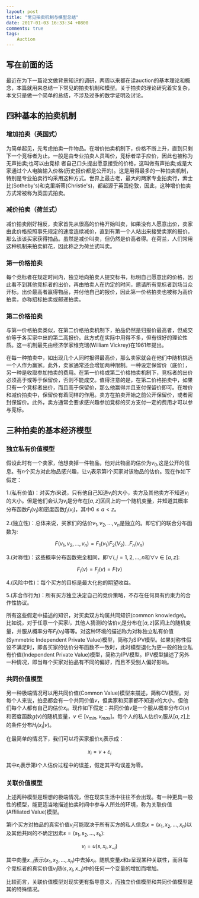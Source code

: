 ```yaml
---
layout: post
title: "常见拍卖机制与模型总结"
date: 2017-01-03 16:33:34 +0800
comments: true
tags:
    Auction
---
```


## 写在前面的话

最近在为下一篇论文做背景知识的调研，两周以来都在读auction的基本理论和概念，本篇就用来总结一下常见的拍卖机制和模型。关于拍卖的理论研究着实复杂，本文只是做一个简单的总结，不涉及过多的数学证明及讨论。

<!-- more -->

## 四种基本的拍卖机制

### 增加拍卖（英国式）

为简单起见，先考虑拍卖一件物品。在增价拍卖机制下，价格不断上升，直到只剩下一个竞标者为止。一般是由专业拍卖人员叫价，竞标者举手应价，因此也被称为无声拍卖;也可以由竞标 者自己口头提出愿意接受的价格，这叫做有声拍卖;或是大家通过个人电脑输入价格(历史报价都是公开的)。这是用得最多的一种拍卖机制，特别是专业拍卖行均采用这种方式。世界上最古老，最大的两家专业拍卖行，索士比(Sotheby's)和克里斯蒂(Christie's)，都起源于英国伦敦，因此，这种增价拍卖方式常被称为英国式拍卖。

### 减价拍卖（荷兰式）

减价拍卖刚好相反，卖家首先从很高的价格开始叫卖，如果没有人愿意出价，卖家由此价格按照事先规定的速度连续减价，直到有第一个人站出来接受卖家的报价。那么该该买家获得拍品。虽然是减价叫卖，但仍然是价高者得。在荷兰，人们常用这种机制来拍卖鲜花，因此称之为荷兰式叫卖。

### 第一价格拍卖

每个竞标者在规定时间内，独立地向拍卖人提交标书，标明自己愿意出的价格，因此看不到其他竞标者的出价，再由拍卖人在约定的时间，邀请所有竞标者到场当众开标，出价最高者赢得物品，并付他自己的报价，因此第一价格拍卖也被称为高价拍卖，亦称招标拍卖或邮递拍卖。

### 第二价格拍卖

与第一价格拍卖类似，在第二价格拍卖机制下，拍品仍然是归报价最高者，但成交价等于各买家中出的第二高报价。此方式在实际中用得不多，但有很好的理论性质。这一机制最先由经济学家维克瑞(William Vickrey)在1961年提出。


在每一种拍卖中，如出现几个人同时报得最高价，那么卖家就会在他们中随机挑选一个人作为赢家。此外，卖家通常还会增加两种限制。一种设定保留价（底价），另一种是收取参加拍卖的费用。在第一价格或第二价格拍卖机制下，竞标者的出价必须高于或等于保留价，否则不能成交。值得注意的是，在第二价格拍卖中，如果只有一个竞标者出价，而且高于保留价，那么他赢得并且支付保留价即可。在增价和减价拍卖中，保留价有着同样的作用。卖方在拍卖开始之前公开保留价，或者密封保留价。此外，卖方通常会要求感兴趣参加竞标的买方支付一定的费用才可以参与竞标。

## 三种拍卖的基本经济模型

### 独立私有价值模型

假设此时有一个卖家，他想卖掉一件物品，他对此物品的估价为$v_0$,这是公开的信息。有$n$个买方对此物品感兴趣，让$v_i$表示第i个买家对该物品的估价。现在作如下假定：

1.(私有价值)：对买方$i$来说，只有他自己知道$v_i$的大小，卖方及其他卖方不知道$v_i$的大小。但是他们会认为$v_i$是分布在$[a,z]$区间上的一个随机变量，并知道其概率分布函数$F_i(v_i)$和密度函数$f_i(v_i)$，其中$0 \leq a < z$。

2.(独立性)：总体来说，买家们的估价$v_1,v_2,...,v_n$是独立的。即它们的联合分布函数为:

$$F(v_1,v_2,...,v_n)=F_1(v_1)F_2(V_2)...F_n(v_n)$$

3.(对称性)：这些概率分布函数完全相同，即$\forall i,j=1,2,...,n$和$\forall v\in[a,z]$:

$$F_i(v)=F_j(v)=F(v)$$

4.(风险中性)：每个买方的目标是最大化他的期望收益。

5.(非合作行为)：所有买方独立决定自己的竞价策略，不存在任何具有约束力的合作性协议。

所有这些假定中描述的知识，对买卖双方均属共同知识(common knowledge)。比如说，对于任意一个买家$i$，其他人猜测i的估价$v_i$是分布在$[a,z]$区间上的随机变量，并服从概率分布$F_i(v_i)$等等。对这种环境的描述称为对称独立私有价值(Symmetric Independent Private Value)模型，简称为SIPV模型。如果对称性假设不满足时，即各买家的估价分布函数不一致时，此时模型退化为更一般的独立私有价值(Independent Private Value)模型，简称为IPV模型。IPV模型描述了另外一种情况，即当每个买家对拍品有不同的偏好，而且不受别人偏好影响。

### 共同价值模型

另一种极端情况可以用共同价值(Common Value)模型来描述，简称CV模型。对每个人来说，拍品都会有一个共同价值$v$，但卖家和买家都不知道$v$的大小，但他们每个人都有自己的估价$x_i$。现作如下假定：共同价值$v$是一个服从概率分布$G(v)$和密度函数$g(v)$的随机变量，$v\in [v_{min},v_{max}]$。每个人的私人估价$x_i$服从$[a,z]$上的条件分布$H_i(x_i|v)$。

在最简单的情况下，我们可以将买家报价$x_i$表示成：

$$ x_i=v+\varepsilon_i $$

其中$\varepsilon_i$表示第i个人估价过程中的误差，假定其平均误差为零。

### 关联价值模型

上述两种模型是理想的极端情况，但在现实生活中往往不会出现。有一种更具一般性的模型，能更适当地描述拍卖时间中参与人所处的环境，称为关联价值(Affiliated Value)模型。

第i个买方对拍品的真实价值$v_i$可能取决于所有买方的私人信息$x=(x_1,x_2,...,x_n)$以及其他共同的不确定因素$s=(s_1,s_2,...,s_k)$:

$$ v_i=u(s,x_i,x_{-i}) $$

其中向量$x_{-i}$表示$(x_1,x_2,...,x_n)$中去掉$x_i$。随机变量$x$和$s$呈现某种关联性，而且每个竞标者的真实价值$v_i$随$(s,x_i,x_{-i})$中的任何一个变量的增加而增加。

比较而言，关联价值模型对现实更有指导意义，而独立价值模型和共同价值模型是其的特殊情况。

